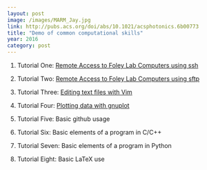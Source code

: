 ```yaml
---
layout: post
image: /images/MARM_Jay.jpg
link: http://pubs.acs.org/doi/abs/10.1021/acsphotonics.6b00773
title: "Demo of common computational skills"
year: 2016
category: post
---
```


1. Tutorial One: [Remote Access to Foley Lab Computers using ssh](https://youtu.be/DpgQe_j371E)

2. Tutorial Two: [Remote Access to Foley Lab Computers using sftp](https://youtu.be/z6j0V4qRDss)

3. Tutorial Three: [Editing text files with Vim](https://youtu.be/DH_RrBCfV6I)

4. Tutorial Four:  [Plotting data with gnuplot](https://youtu.be/zoBxA11S73g)

5. Tutorial Five:  Basic github usage

6. Tutorial Six: Basic elements of a program in C/C++

7. Tutorial Seven: Basic elements of a program in Python

8.  Tutorial Eight: Basic LaTeX use
